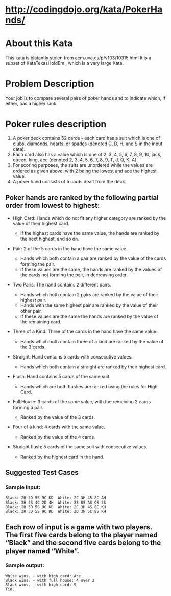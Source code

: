 # http://codingdojo.org/kata/PokerHands/

# About this Kata

This kata is blatantly stolen from acm.uva.es/p/v103/10315.html It is a subset of KataTexasHoldEm , which is a very large Kata.

# Problem Description

Your job is to compare several pairs of poker hands and to indicate which, if either, has a higher rank.

# Poker rules description

1. A poker deck contains 52 cards - each card has a suit which is one of clubs, diamonds, hearts, or spades (denoted C, D, H, and S in the input data). 
2. Each card also has a value which is one of 2, 3, 4, 5, 6, 7, 8, 9, 10, jack, queen, king, ace (denoted 2, 3, 4, 5, 6, 7, 8, 9, T, J, Q, K, A). 
3. For scoring purposes, the suits are unordered while the values are ordered as given above, with 2 being the lowest and ace the highest value.
4. A poker hand consists of 5 cards dealt from the deck. 

## Poker hands are ranked by the following partial order from lowest to highest:
- High Card: Hands which do not fit any higher category are ranked by the value of their highest card. 
  - If the highest cards have the same value, the hands are ranked by the next highest, and so on.

- Pair: 2 of the 5 cards in the hand have the same value. 
  - Hands which both contain a pair are ranked by the value of the cards forming the pair. 
  - If these values are the same, the hands are ranked by the values of the cards not forming the pair, in decreasing order.

- Two Pairs: The hand contains 2 different pairs. 
  - Hands which both contain 2 pairs are ranked by the value of their highest pair. 
  - Hands with the same highest pair are ranked by the value of their other pair. 
  - If these values are the same the hands are ranked by the value of the remaining card.

- Three of a Kind: Three of the cards in the hand have the same value. 
  - Hands which both contain three of a kind are ranked by the value of the 3 cards.

- Straight: Hand contains 5 cards with consecutive values. 
  - Hands which both contain a straight are ranked by their highest card.

- Flush: Hand contains 5 cards of the same suit. 
  - Hands which are both flushes are ranked using the rules for High Card.

- Full House: 3 cards of the same value, with the remaining 2 cards forming a pair. 
  - Ranked by the value of the 3 cards.

- Four of a kind: 4 cards with the same value. 
  - Ranked by the value of the 4 cards.

- Straight flush: 5 cards of the same suit with consecutive values. 
  - Ranked by the highest card in the hand.

## Suggested Test Cases

### Sample input:
```
Black: 2H 3D 5S 9C KD  White: 2C 3H 4S 8C AH
Black: 2H 4S 4C 2D 4H  White: 2S 8S AS QS 3S
Black: 2H 3D 5S 9C KD  White: 2C 3H 4S 8C KH
Black: 2H 3D 5S 9C KD  White: 2D 3H 5C 9S KH
```

## Each row of input is a game with two players. The first five cards belong to the player named “Black” and the second five cards belong to the player named “White”.

### Sample output:
```
White wins. - with high card: Ace 
Black wins. - with full house: 4 over 2 
Black wins. - with high card: 9
Tie.
```
